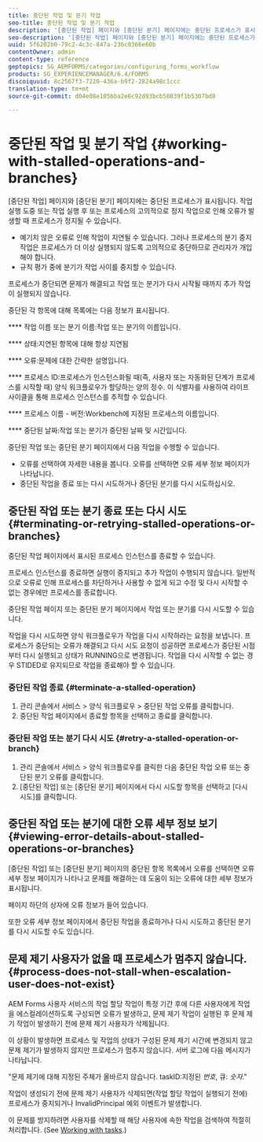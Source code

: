 ```yaml
---
title: 중단된 작업 및 분기 작업
seo-title: 중단된 작업 및 분기 작업
description: '[중단된 작업] 페이지와 [중단된 분기] 페이지에는 중단된 프로세스가 표시됩니다.'
seo-description: '[중단된 작업] 페이지와 [중단된 분기] 페이지에는 중단된 프로세스가 표시됩니다.'
uuid: 5f6202b0-79c2-4c3c-847a-236c0366e60b
contentOwner: admin
content-type: reference
geptopics: SG_AEMFORMS/categories/configuring_forms_workflow
products: SG_EXPERIENCEMANAGER/6.4/FORMS
discoiquuid: 8c2567f3-7220-436a-b9f2-2824a98c1ccc
translation-type: tm+mt
source-git-commit: d04e08e105bba2e6c92d93bcb58839f1b5307bd8

---
```



# 중단된 작업 및 분기 작업 {#working-with-stalled-operations-and-branches}

[중단된 작업] 페이지와 [중단된 분기] 페이지에는 중단된 프로세스가 표시됩니다. 작업 실행 도중 또는 작업 실행 후 또는 프로세스의 고의적으로 정지 작업으로 인해 오류가 발생할 때 프로세스가 정지될 수 있습니다.

* 예기치 않은 오류로 인해 작업이 지연될 수 있습니다. 그러나 프로세스의 분기 중지 작업은 프로세스가 더 이상 실행되지 않도록 고의적으로 중단하므로 관리자가 개입해야 합니다.
* 규칙 평가 중에 분기가 작업 사이를 중지할 수 있습니다.

프로세스가 중단되면 문제가 해결되고 작업 또는 분기가 다시 시작될 때까지 추가 작업이 실행되지 않습니다.

중단된 각 항목에 대해 목록에는 다음 정보가 표시됩니다.

**** 작업 이름 또는 분기 이름:작업 또는 분기의 이름입니다.

**** 상태:지연된 항목에 대해 항상 지연됨

**** 오류:문제에 대한 간략한 설명입니다.

**** 프로세스 ID:프로세스가 인스턴스화될 때(즉, 사용자 또는 자동화된 단계가 프로세스를 시작할 때) 양식 워크플로우가 할당하는 양의 정수. 이 식별자를 사용하여 라이프 사이클을 통해 프로세스 인스턴스를 추적할 수 있습니다.

**** 프로세스 이름 - 버전:Workbench에 지정된 프로세스의 이름입니다.

**** 중단된 날짜:작업 또는 분기가 중단된 날짜 및 시간입니다.

중단된 작업 또는 중단된 분기 페이지에서 다음 작업을 수행할 수 있습니다.

* 오류를 선택하여 자세한 내용을 봅니다. 오류를 선택하면 오류 세부 정보 페이지가 나타납니다.
* 중단된 작업을 종료 또는 다시 시도하거나 중단된 분기를 다시 시도하십시오.

## 중단된 작업 또는 분기 종료 또는 다시 시도 {#terminating-or-retrying-stalled-operations-or-branches}

중단된 작업 페이지에서 표시된 프로세스 인스턴스를 종료할 수 있습니다.

프로세스 인스턴스를 종료하면 실행이 중지되고 추가 작업이 수행되지 않습니다. 일반적으로 오류로 인해 프로세스를 차단하거나 사용할 수 없게 되고 수정 및 다시 시작할 수 없는 경우에만 프로세스를 종료합니다.

중단된 작업 페이지 또는 중단된 분기 페이지에서 작업 또는 분기를 다시 시도할 수 있습니다.

작업을 다시 시도하면 양식 워크플로우가 작업을 다시 시작하라는 요청을 보냅니다. 프로세스가 중단되는 오류가 해결되고 다시 시도 요청이 성공하면 프로세스가 중단된 시점부터 다시 실행되고 상태가 RUNNING으로 변경됩니다. 작업을 다시 시작할 수 없는 경우 STIDED로 유지되므로 작업을 종료해야 할 수 있습니다.

### 중단된 작업 종료 {#terminate-a-stalled-operation}

1. 관리 콘솔에서 서비스 > 양식 워크플로우 > 중단된 작업 오류를 클릭합니다.
1. 중단된 작업 페이지에서 종료할 항목을 선택하고 종료를 클릭합니다.

### 중단된 작업 또는 분기 다시 시도 {#retry-a-stalled-operation-or-branch}

1. 관리 콘솔에서 서비스 > 양식 워크플로우를 클릭한 다음 중단된 작업 오류 또는 중단된 분기 오류를 클릭합니다.
1. [중단된 작업] 또는 [중단된 분기] 페이지에서 다시 시도할 항목을 선택하고 [다시 시도]를 클릭합니다.

## 중단된 작업 또는 분기에 대한 오류 세부 정보 보기 {#viewing-error-details-about-stalled-operations-or-branches}

[중단된 작업] 또는 [중단된 분기] 페이지의 중단된 항목 목록에서 오류를 선택하면 오류 세부 정보 페이지가 나타나고 문제를 해결하는 데 도움이 되는 오류에 대한 세부 정보가 표시됩니다.

페이지 하단의 상자에 오류 정보가 들어 있습니다.

또한 오류 세부 정보 페이지에서 중단된 작업을 종료하거나 다시 시도하고 중단된 분기를 다시 시도할 수도 있습니다.

## 문제 제기 사용자가 없을 때 프로세스가 멈추지 않습니다. {#process-does-not-stall-when-escalation-user-does-not-exist}

AEM Forms 사용자 서비스의 작업 할당 작업이 특정 기간 후에 다른 사용자에게 작업을 에스컬레이션하도록 구성되면 오류가 발생하고, 문제 제기 작업이 실행된 후 문제 제기 작업이 발생하기 전에 문제 제기 사용자가 삭제됩니다.

이 상황이 발생하면 프로세스 및 작업의 상태가 구성된 문제 제기 시간에 변경되지 않고 문제 제기가 발생하지 않지만 프로세스가 멈추지 않습니다. 서버 로그에 다음 메시지가 나타납니다.

&quot;문제 제기에 대해 지정된 주체가 올바르지 않습니다. taskID:지정된 *번호*, 큐: *숫자*.&quot;

작업이 생성되기 전에 문제 제기 사용자가 삭제되면(작업 할당 작업이 실행되기 전에) 프로세스가 중지되거나 InvalidPrincipal 예외 이벤트가 발생합니다.

이 문제를 방지하려면 사용자를 삭제할 때 해당 사용자에 속한 작업을 검색하여 적절히 처리합니다. (See [Working with tasks](/help/forms/using/admin-help/tasks.md#working-with-tasks).)
